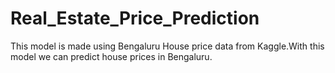 # Real_Estate_Price_Prediction
This model is made using Bengaluru House price data from Kaggle.With this model we can predict house prices in Bengaluru.
